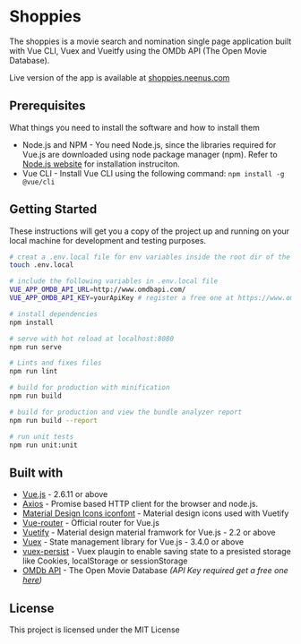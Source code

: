 # Shoppies

The shoppies is a movie search and nomination single page application built with Vue CLI, Vuex and Vueitfy using the OMDb API (The Open Movie Database).

Live version of the app is available at [shoppies.neenus.com](https://shoppies.neenus.com/)

## Prerequisites

What things you need to install the software and how to install them

- Node.js and NPM - You need Node.js, since the libraries required for Vue.js are downloaded using node package manager (npm). Refer to [Node.js website](https://nodejs.org/en/) for installation instruciton.
- Vue CLI - Install Vue CLI using the following command: `npm install -g @vue/cli`

## Getting Started

These instructions will get you a copy of the project up and running on your local machine for development and testing purposes.

``` bash
# creat a .env.local file for env variables inside the root dir of the repo
touch .env.local

# include the following variables in .env.local file
VUE_APP_OMDB_API_URL=http://www.omdbapi.com/
VUE_APP_OMDB_API_KEY=yourApiKey # register a free one at https://www.omdbapi.com

# install dependencies
npm install

# serve with hot reload at localhost:8080
npm run serve

# Lints and fixes files
npm run lint

# build for production with minification
npm run build

# build for production and view the bundle analyzer report
npm run build --report

# run unit tests
npm run unit:unit

```

## Built with

- [Vue.js](https://vuejs.org/) - 2.6.11 or above
- [Axios](https://github.com/axios/axios) - Promise based HTTP client for the browser and node.js.
- [Material Design Icons iconfont](https://github.com/jossef/material-design-icons-iconfont) - Material design icons used with Vuetify
- [Vue-router](https://router.vuejs.org/) - Official router for Vue.js
- [Vuetify](https://vuetifyjs.com/en/) - Material design material framwork for Vue.js - 2.2 or above
- [Vuex](https://vuex.vuejs.org/) - State management library for Vue.js - 3.4.0 or above
- [vuex-persist](https://github.com/championswimmer/vuex-persist) - Vuex plaugin to enable saving state to a presisted storage like Cookies, localStorage or sessionStorage
- [OMDb API](https://www.omdbapi.com/) - The Open Movie Database *(API Key required get a free one [here](https://www.omdbapi.com))*

## License

This project is licensed under the MIT License
